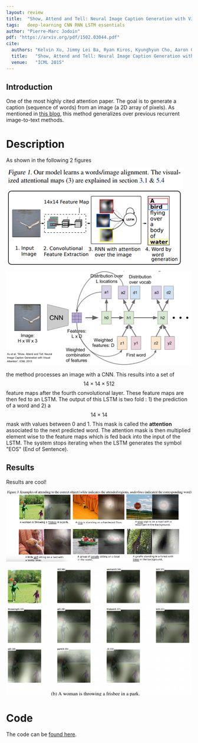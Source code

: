 ```yaml
---
layout: review
title:  "Show, Attend and Tell: Neural Image Caption Generation with Visual Attention"
tags:   deep-learning CNN RNN LSTM essentials
author: "Pierre-Marc Jodoin"
pdf: "https://arxiv.org/pdf/1502.03044.pdf"
cite:
  authors: "Kelvin Xu, Jimmy Lei Ba, Ryan Kiros, Kyunghyun Cho, Aaron Courville, Ruslan Salakhutdinov, Richard S. Zemel,Yoshua Bengio "
  title:   "Show, Attend and Tell: Neural Image Caption Generation with Visual Attention"
  venue:   "ICML 2015"
---
```


## Introduction

One of the most highly cited attention paper.  The goal is to generate a caption (sequence of words) from an image (a 2D array of pixels). As mentioned in [this blog](https://shadowthink.com/blog/research/2017/06/11/review-image-captioning#m-rnn), this method generalizes over previous recurrent image-to-text methods.

# Description

As shown in the following 2 figures


![](/article/images/attention/sc01.png)

![](/article/images/attention/sc04.png)



 the method processes an image with a CNN.  This results into a set of $$14 \times 14 \times 512$$ feature maps after the fourth convolutional layer.  These feature maps are then fed to an LSTM.  The output of this LSTM is two fold : 1) the prediction of a word and 2) a $$14 \times 14$$ mask with values between 0 and 1.  This mask is called the **attention** associated to the next predicted word.  The attention mask is then multiplied element wise to the feature maps which is fed back into the input of the LSTM.  The system stops iterating when the LSTM generates the symbol "EOS" (End of Sentence).

## Results

Results are cool!

![](/article/images/attention/sc02.png)

![](/article/images/attention/sc03.png)


# Code

The code can be [found here](https://github.com/yunjey/show-attend-and-tell).


